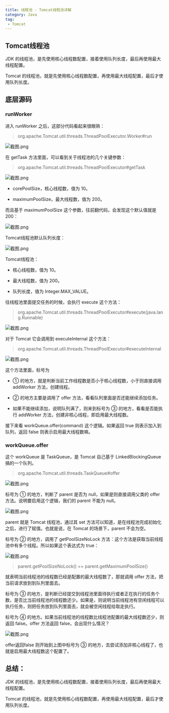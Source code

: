 ```yaml
---
title: 线程池 - Tomcat线程池详解
category: Java
tag:
 - Tomcat
---
```






## Tomcat线程池

JDK 的线程池，是先使用核心线程数配置，接着使用队列长度，最后再使用最大线程配置。

Tomcat 的线程池，就是先使用核心线程数配置，再使用最大线程配置，最后才使用队列长度。

## 底层源码

###  runWorker

进入 runWorker 之后，这部分代码看起来很眼熟：

> org.apache.Tomcat.util.threads.ThreadPoolExecutor.Worker#run

![截图.png](https://seven97-blog.oss-cn-hangzhou.aliyuncs.com/imgs/202404251527858.gif)

在 getTask 方法里面，可以看到关于线程池的几个关键参数：

> org.apache.Tomcat.util.threads.ThreadPoolExecutor#getTask

![截图.png](https://seven97-blog.oss-cn-hangzhou.aliyuncs.com/imgs/202404251527919.gif)

- corePoolSize，核心线程数，值为 10。

- maximumPoolSize，最大线程数，值为 200。

而且基于 maximumPoolSize 这个参数，往前翻代码，会发现这个默认值就是 200：

![截图.png](https://seven97-blog.oss-cn-hangzhou.aliyuncs.com/imgs/202404251527873.gif)

Tomcat线程池默认队列长度：

![截图.png](https://seven97-blog.oss-cn-hangzhou.aliyuncs.com/imgs/202404251527879.gif)

 

Tomcat线程池：

- 核心线程数，值为 10。

- 最大线程数，值为 200。

- 队列长度，值为 Integer.MAX_VALUE。

 

往线程池里面提交任务的时候，会执行 execute 这个方法：

> org.apache.Tomcat.util.threads.ThreadPoolExecutor#execute(java.lang.Runnable)

![截图.png](https://seven97-blog.oss-cn-hangzhou.aliyuncs.com/imgs/202404251527886.gif)

对于 Tomcat 它会调用到 executeInternal 这个方法：

> org.apache.Tomcat.util.threads.ThreadPoolExecutor#executeInternal

![截图.png](https://seven97-blog.oss-cn-hangzhou.aliyuncs.com/imgs/202404251527901.gif)

这个方法里面，标号为 

- ① 的地方，就是判断当前工作线程数是否小于核心线程数，小于则直接调用 addWorker 方法，创建线程。

- ② 的地方主要是调用了 offer 方法，看看队列里面是否还能继续添加任务。

- 如果不能继续添加，说明队列满了，则来到标号为 ③ 的地方，看看是否能执行 addWorker 方法，创建非核心线程，即启用最大线程数。

 

接下来看 workQueue.offer(command) 这个逻辑。如果返回 true 则表示加入到队列，返回 false 则表示启用最大线程数嘛。

### workQueue.offer

这个 workQueue 是 TaskQueue，是 Tomcat 自己基于 LinkedBlockingQueue 搞的一个队列。

> org.apache.Tomcat.util.threads.TaskQueue#offer

![截图.png](https://seven97-blog.oss-cn-hangzhou.aliyuncs.com/imgs/202404251527735.gif)

标号为 ① 的地方，判断了 parent 是否为 null，如果是则直接调用父类的 offer 方法。说明要启用这个逻辑，我们的 parent 不能为 null。

![截图.png](https://seven97-blog.oss-cn-hangzhou.aliyuncs.com/imgs/202404251527934.gif)

parent 就是 Tomcat 线程池，通过其 set 方法可以知道，是在线程池完成初始化之后，进行了赋值。也就是说，在 Tomcat 的场景下，parent 不会为空。

标号为 ② 的地方，调用了 getPoolSizeNoLock 方法：这个方法是获取当前线程池中有多个线程。所以如果这个表达式为 true：

![截图.png](https://seven97-blog.oss-cn-hangzhou.aliyuncs.com/imgs/202404251527146.gif)

 

> parent.getPoolSizeNoLock() == parent.getMaximumPoolSize()

就表明当前线程池的线程数已经是配置的最大线程数了，那就调用 offer 方法，把当前请求放到到队列里面去。

 

标号为 ③ 的地方，是判断已经提交到线程池里面待执行或者正在执行的任务个数，是否比当前线程池的线程数还少。如果是，则说明当前线程池有空闲线程可以执行任务，则把任务放到队列里面去，就会被空闲线程给取走执行。

 

标号为 ④ 的地方。如果当前线程池的线程数比线程池配置的最大线程数还少，则返回 false。offer 方法返回 false，会出现什么情况？

![截图.png](https://seven97-blog.oss-cn-hangzhou.aliyuncs.com/imgs/202404251527320.gif)

offer返回false 则开始到上图中标号为 ③ 的地方，去尝试添加非核心线程了，也就是启用最大线程数这个配置了。

 

## 总结：

JDK 的线程池，是先使用核心线程数配置，接着使用队列长度，最后再使用最大线程配置。

Tomcat 的线程池，就是先使用核心线程数配置，再使用最大线程配置，最后才使用队列长度。







